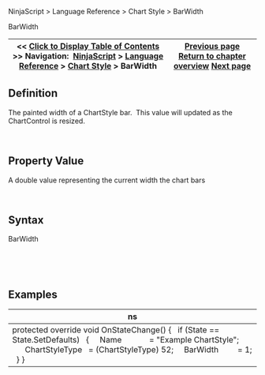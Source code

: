 ﻿


NinjaScript \> Language Reference \> Chart Style \> BarWidth






















BarWidth







| \<\< [Click to Display Table of Contents](barwidth.md) \>\> **Navigation:**     [NinjaScript](ninjascript-1.md) \> [Language Reference](language_reference_wip-1.md) \> [Chart Style](chart_style-1.md) \> BarWidth | [Previous page](chart_style-1.md) [Return to chapter overview](chart_style-1.md) [Next page](barwidthui-1.md) |
| --- | --- |











## Definition


The painted width of a ChartStyle bar.  This value will updated as the ChartControl is resized.


 


## Property Value


A double value representing the current width the chart bars


 


## Syntax


BarWidth


 


 


## Examples




| ns |
| --- |
| protected override void OnStateChange() {    if (State \=\= State.SetDefaults)    {      Name             \= "Example ChartStyle";               ChartStyleType   \= (ChartStyleType) 52;      BarWidth         \= 1;    } } |









